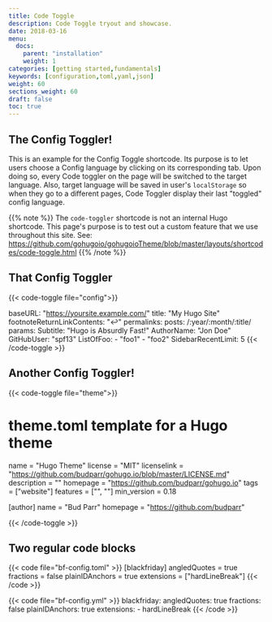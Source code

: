 ```yaml
---
title: Code Toggle
description: Code Toggle tryout and showcase.
date: 2018-03-16
menu:
  docs:
    parent: "installation"
    weight: 1
categories: [getting started,fundamentals]
keywords: [configuration,toml,yaml,json]
weight: 60
sections_weight: 60
draft: false
toc: true
---
```


## The Config Toggler!

This is an example for the Config Toggle shortcode.
Its purpose is to let users choose a Config language by clicking on its corresponding tab. Upon doing so, every Code toggler on the page will be switched to the target language. Also, target language will be saved in user's `localStorage` so when they go to a different pages, Code Toggler display their last "toggled" config language.

{{% note %}}
The `code-toggler` shortcode is not an internal Hugo shortcode. This page's purpose is to test out a custom feature that we use throughout this site. See: https://github.com/gohugoio/gohugoioTheme/blob/master/layouts/shortcodes/code-toggle.html
{{% /note %}}

## That Config Toggler

{{< code-toggle file="config">}}

baseURL: "https://yoursite.example.com/"
title: "My Hugo Site"
footnoteReturnLinkContents: "↩"
permalinks:
  posts: /:year/:month/:title/
params:
  Subtitle: "Hugo is Absurdly Fast!"
  AuthorName: "Jon Doe"
  GitHubUser: "spf13"
  ListOfFoo:
    - "foo1"
    - "foo2"
  SidebarRecentLimit: 5
{{< /code-toggle >}}

## Another Config Toggler!

{{< code-toggle file="theme">}}

# theme.toml template for a Hugo theme

name = "Hugo Theme"
license = "MIT"
licenselink = "https://github.com/budparr/gohugo.io/blob/master/LICENSE.md"
description = ""
homepage = "https://github.com/budparr/gohugo.io"
tags = ["website"]
features = ["", ""]
min_version = 0.18

[author]
  name = "Bud Parr"
  homepage = "https://github.com/budparr"

{{< /code-toggle >}}

## Two regular code blocks

{{< code file="bf-config.toml" >}}
[blackfriday]
  angledQuotes = true
  fractions = false
  plainIDAnchors = true
  extensions = ["hardLineBreak"]
{{< /code >}}

{{< code file="bf-config.yml" >}}
blackfriday:
  angledQuotes: true
  fractions: false
  plainIDAnchors: true
  extensions:
    - hardLineBreak
{{< /code >}}
